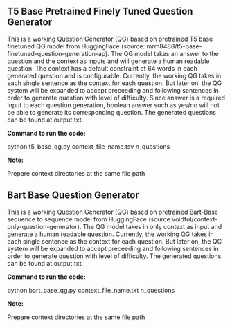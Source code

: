 ## T5 Base Pretrained Finely Tuned Question Generator

This is a working Question Generator (QG) based on pretrained T5 base finetuned QG
model from HuggingFace (source: mrm8488/t5-base-finetuned-question-generation-ap).
The QG model takes an answer to the question and the context as inputs and will
generate a human readable question. The context has a default constraint of 64 words
in each generated question and is configurable. Currently, the working QG takes in
each single sentence as the context for each question. But later on, the QG system will
be expanded to accept preceeding and following sentences in order to generate question
with level of difficulty. Since answer is a required input to each question generation,
boolean answer such as yes/no will not be able to generate its corresponding question.
The generated questions can be found at output.txt.

**Command to run the code:**

python t5_base_qg.py context_file_name.tsv n_questions

**Note:**

Prepare context directories at the same file path

## Bart Base Question Generator

This is a working Question Generator (QG) based on pretrained Bart-Base sequence to
sequence model from HuggingFace (source:voidful/context-only-question-generator). The
QG model takes in only context as input and generate a human readable question. Currently,
the working QG takes in each single sentence as the context for each question. But later 
on, the QG system will be expanded to accept preceeding and following sentences in order 
to generate question with level of difficulty. The generated questions can be found at 
output.txt.

**Command to run the code:**

python bart_base_qg.py context_file_name.txt n_questions

**Note:**

Prepare context directories at the same file path